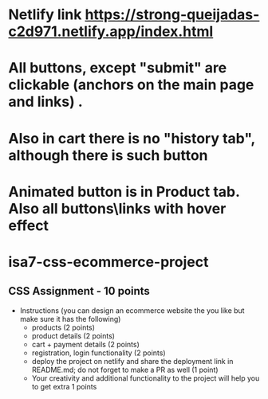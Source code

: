 # Netlify link https://strong-queijadas-c2d971.netlify.app/index.html
# All buttons, except "submit" are clickable (anchors on the main page and links) . 
# Also in cart there is no "history tab", although there is such button
# Animated button is in Product tab. Also all buttons\links with hover effect

# isa7-css-ecommerce-project
## CSS Assignment - 10 points
- Instructions (you can design an ecommerce website the you like but make sure it has the following)
   - products (2 points) 
   - product details (2 points)
   - cart + payment details (2 points)
   - registration, login functionality (2 points)
   - deploy the project on netlify and share the deployment link in README.md; do not forget to make a PR as well (1 point)
   - Your creativity and additional functionality to the project will help you to get extra 1 points
  
